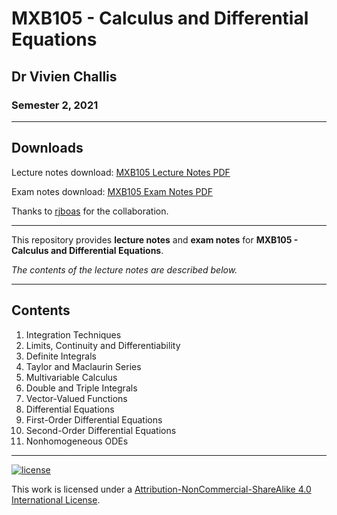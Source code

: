 # MXB105 - Calculus and Differential Equations

## Dr Vivien Challis

### Semester 2, 2021

---

## Downloads

Lecture notes download: [MXB105 Lecture Notes PDF](https://www.github.com/Tarang74/MXB105/raw/main/MXB105%20Lecture%20Notes.pdf)

Exam notes download: [MXB105 Exam Notes PDF](https://www.github.com/Tarang74/MXB105/raw/main/MXB105%20Exam%20Notes.pdf)

Thanks to [rjboas](https://github.com/rjboas) for the collaboration.

---

This repository provides **lecture notes** and **exam notes** for **MXB105 - Calculus and Differential Equations**.

*The contents of the lecture notes are described below.*

---

## Contents

1. Integration Techniques
2. Limits, Continuity and Differentiability
3. Definite Integrals
4. Taylor and Maclaurin Series
5. Multivariable Calculus
6. Double and Triple Integrals
7. Vector-Valued Functions
8. Differential Equations
9. First-Order Differential Equations
10. Second-Order Differential Equations
11. Nonhomogeneous ODEs

---

[![license](https://forthebadge.com/images/badges/cc-nc-sa.svg)](http://creativecommons.org/licenses/by-nc-sa/4.0/)

This work is licensed under a [Attribution-NonCommercial-ShareAlike 4.0 International License](http://creativecommons.org/licenses/by-nc-sa/4.0/).
